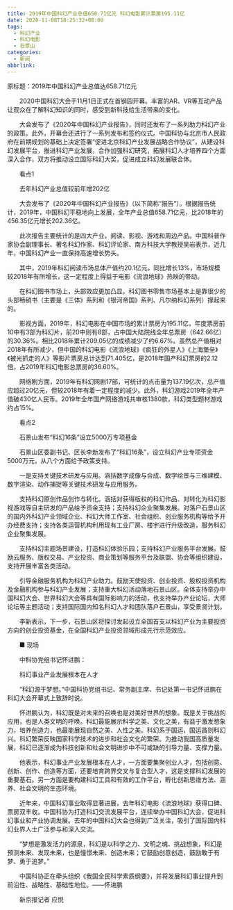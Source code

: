 ```yaml
---
title: 2019年中国科幻产业总值658.71亿元 科幻电影累计票房195.11亿
date: 2020-11-08T18:25:32+08:00
tags:
  - 科幻产业
  - 科幻电影
  - 石景山
categories:
  - 新闻
abbrlink:
---
```


原标题：2019年中国科幻产业总值达658.71亿元

　　2020中国科幻大会于11月1日正式在首钢园开幕。丰富的AR、VR等互动产品让观众在了解科幻知识的同时，感受到新科技给生活带来的变化。

　　大会发布了《2020年中国科幻产业报告》，同时还发布了一系列助力科幻产业的政策。此外，开幕会还进行了一系列发布和签约仪式。中国科协与北京市人民政府在前期规划的基础上决定签署“促进北京科幻产业发展战略合作协议”，从建设科幻发展平台，推进科幻产业发展，合作加强科幻研究，拓展科幻人才培养四个方面深入合作，双方将推动设立国际科幻大奖，促进成立科幻发展联合体。

　　看点1

　　去年科幻产业总值较前年增202亿

　　大会发布了《2020年中国科幻产业报告》（以下简称“报告”）。根据报告统计，2019年，中国科幻平稳地向上发展，全年产业总值658.71亿元，比2018年的456.35亿元增长202.36亿。

　　此次报告主要统计的是四大产业，阅读、影视、游戏和周边产品。中国科普作家协会副理事长、著名科幻作家、科幻评论家、南方科技大学教授吴岩表示，近几年，中国科幻产业一直保持高速增长势头。

　　其中，2019年科幻阅读市场总体产值约20.1亿元，同比增长13%，市场规模较2018年有所增长，这一定程度上得益于电影《流浪地球》热映的带动。

　　在科幻图书市场上，头部效应更加凸显。科幻图书零售市场基本上是靠很少的头部畅销书（主要是《三体》系列和《银河帝国》系列、凡尔纳科幻系列）撑起来的。

　　影视方面，2019年，科幻电影在中国市场的累计票房为195.11亿，年度票房前10中有3部为科幻片，前20中则有8部，占中国大陆院线全年总票房（642.66亿）的30.36%。相比2018年累计209.05亿的成绩减少了约6.67%。虽然总产值相对2018年有所减少，但中国的科幻电影《流浪地球》《疯狂的外星人》《上海堡垒》《被光抓走的人》等影片票房总计达到71.405亿，是2018年国产科幻票房的2.12倍，占2019年科幻电影总票房的36.60%。

　　网络剧方面，2019年有科幻网剧17部，可统计的点击量为137.19亿次，总产值应超过20亿元，但较2018年有着一定程度的减少。此外，科幻游戏2019年全年产值破430亿人民币。2019年全年国产网络游戏共审核1380款，科幻类型题材游戏约占15%。

　　看点2

　　石景山发布“科幻16条”设立5000万专项基金

　　石景山区委副书记、区长李新发布了“科幻16条”，设立科幻产业专项资金5000万元，从八个方面给予政策支持。

　　一是支持关键技术研发与应用。涵括数字成像与合成、数字绘景与三维建模、数字渲染、动作捕捉等关键技术研发与应用服务。

　　支持科幻原创作品创作与转化。涵括对获得版权的科幻作品、对转化为科幻影视游戏等自主研发的产品给予资金支持；支持科幻企业聚集发展。对落户石景山区的国内外科幻产业领域企业、科幻大师工作室、社会组织、创业服务机构等给予开办经费支持；支持各类运营机构利用现有工业厂房、楼宇进行升级改造，服务科幻企业聚集发展。

　　支持科幻主题场景建设，打造科幻体验乐园；支持科幻产业服务平台发展。鼓励云服务、版权交易、产业投资、商业策划等服务平台及联盟、协会等组织建设，支持开展丰富各类活动。

　　引导金融服务机构为科幻产业助力。鼓励天使投资、创业投资、股权投资机构及金融机构参与科幻产业发展；支持重大科幻活动落地石景山区。全体支持举办中国科幻大会、世界科幻大会等具有国际影响力的活动，也支持举办产业论坛，大师论坛等主题活动；支持国际国内知名科幻人才和团队落户石景山，享受景贤计划。

　　李新表示，下一步，石景山区将探讨发起设立全国首支以科幻产业为主要投资方向的创业投资基金，在全国科幻产业投资领域形成先行示范效应。

　　■ 现场

　　中科协党组书记怀进鹏：

　　科幻事业产业发展根本在人才

　　“科幻源于梦想。”中国科协党组书记、常务副主席、书记处第一书记怀进鹏在科幻大会开幕式上致辞时说。

　　怀进鹏认为，科幻既是对未来的召唤也是对美好世界的想象。既是关于挑战的应用，也是人类文明的呼唤。科幻最能展示科学之美、文化之美，有益于激发想象力，培养创造力，也最能展现自然之美、人性之美。科幻系于国运，国运昌则科幻兴。科幻繁荣反映国家科学技术的进步和社会文化的繁荣。为推动我国高质量发展，科幻已逐渐成为科技创新和社会文明进步中不可或缺的引导力量、支撑力量。

　　他表示，科幻事业产业发展根本在人才，一方面要集聚创业人才，包括创意、创新、创作、创造等方面，还要培育跨界交叉与复合型人才，这是支撑科幻发展的重要基石。另一方面是要构建科幻工具和有效的工作平台，孵化创新思维方法、涵养、社会文明的生态环境。

　　近年来，中国科幻事业取得显著进展，去年科幻电影《流浪地球》获得口碑、票房双丰收。中国科协为打造科幻交流发展平台，连续举办中国科幻大会，促进科幻事业和产业协调发展。去年的中国科幻大会也得到广泛关注，吸引了国际国内科幻业界人士广泛参与和深入交流。

　　“梦想是激发活力的源泉，科幻是以科学之力、文明之魂、挑战想象，科幻是预测未来、发现未来，也是憧憬未来、创造未来；它鼓励创意创造，鼓励敢于有梦、勇于追梦。”

　　中国科协正在牵头组织《我国全民科学素质纲要》，并将发展科幻事业提升到前沿性、战略性、基础性地位。——怀进鹏

　　新京报记者 应悦